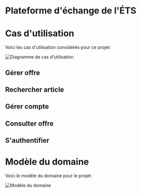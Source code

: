 # Plateforme d'échange de l'ÉTS

# Cas d'utilisation

Voici les cas d'utilisation considérés pour ce projet:

![Diagramme de cas d'utilisation](http://www.plantuml.com/plantuml/proxy?fmt=svg&src=https://raw.githubusercontent.com/fuhrmanator/gti792-peets/master/OOAD/usecase.puml)

## Gérer offre

## Rechercher article

## Gérer compte

## Consulter offre

## S'authentifier

# Modèle du domaine

Voici le modèle du domaine pour le projet:

![Modèle du domaine](http://www.plantuml.com/plantuml/proxy?fmt=svg&src=https://raw.githubusercontent.com/fuhrmanator/gti792-peets/master/OOAD/mdd.puml)
